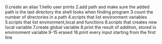 0.create an alias
1.hello user prints
2.add path and make sure the added path is the last directory the shell looks when finding program
3.count the number of directories in a path
4.scripts that list environment variables
5.scripts that list environment,local and functions
6.scripts that creates new local variable
7.create global variable
8.print the result of addition, stored in environment variable
9-15 erased 
16.print every input starting from the first line
